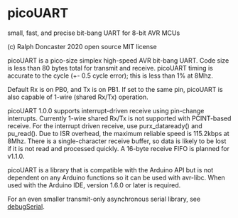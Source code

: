 # picoUART
small, fast, and precise bit-bang UART for 8-bit AVR MCUs

(c) Ralph Doncaster 2020 open source MIT license

picoUART is a pico-size simplex high-speed AVR bit-bang UART.
Code size is less than 80 bytes total for transmit and receive.
picoUART timing is accurate to the cycle (+- 0.5 cycle error);
this is less than 1% at 8Mhz.

Default Rx is on PB0, and Tx is on PB1.  If set to the same pin,
picoUART is also capable of 1-wire (shared Rx/Tx) operation.

picoUART 1.0.0 supports interrupt-driven receive using pin-change interrupts.  Currently 1-wire shared Rx/Tx is not supported with PCINT-based receive.  For the interrupt driven receive, use purx_dataready() and pu_read().  Due to ISR overhead, the maximum reliable speed is 115.2kbps at 8Mhz.  There is a single-character receive buffer, so data is likely to be lost if it is not read and processed quickly.  A 16-byte receive FIFO is planned for v1.1.0.

picoUART is a library that is compatible with the Arduino API but is not
 dependent on any Arduino functions so it can be used with avr-libc.  When used with the Arduino IDE, version 1.6.0 or later is required.

For an even smaller transmit-only asynchronous serial library, see <a href="https://github.com/nerdralph/debugSerial">debugSerial</a>.
